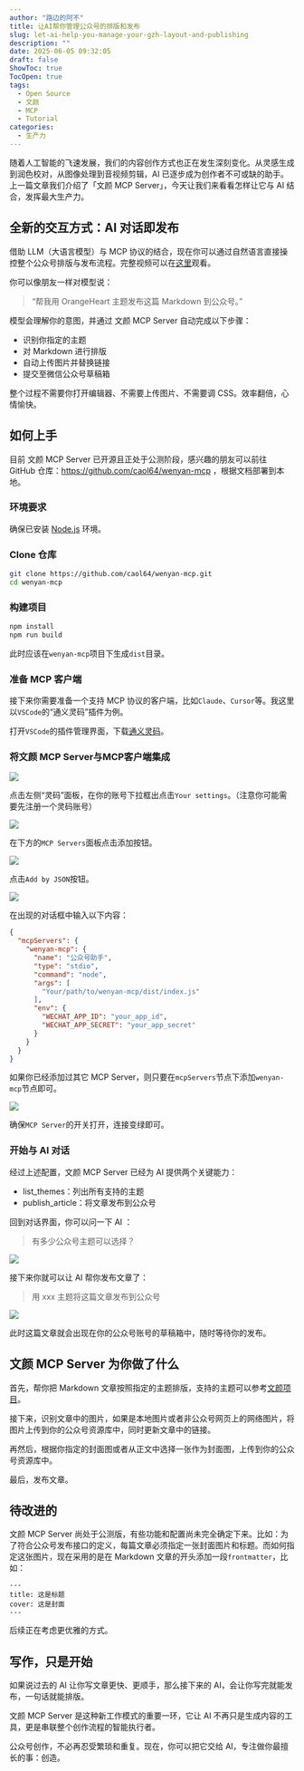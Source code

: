 ```yaml
---
author: "路边的阿不"
title: 让AI帮你管理公众号的排版和发布
slug: let-ai-help-you-manage-your-gzh-layout-and-publishing
description: ""
date: 2025-06-05 09:32:05
draft: false
ShowToc: true
TocOpen: true
tags:
  - Open Source
  - 文颜
  - MCP
  - Tutorial
categories:
  - 生产力
---
```


随着人工智能的飞速发展，我们的内容创作方式也正在发生深刻变化。从灵感生成到润色校对，从图像处理到音视频剪辑，AI 已逐步成为创作者不可或缺的助手。上一篇文章我们介绍了「文颜 MCP Server」，今天让我们来看看怎样让它与 AI 结合，发挥最大生产力。

## 全新的交互方式：AI 对话即发布

借助 LLM（大语言模型）与 MCP 协议的结合，现在你可以通过自然语言直接操控整个公众号排版与发布流程。完整视频可以在[这里](https://babyno.top/posts/2025/06/wenyan-mcp-server-released/)观看。

你可以像朋友一样对模型说：

> “帮我用 OrangeHeart 主题发布这篇 Markdown 到公众号。”

模型会理解你的意图，并通过 文颜 MCP Server 自动完成以下步骤：

- 识别你指定的主题
- 对 Markdown 进行排版
- 自动上传图片并替换链接
- 提交至微信公众号草稿箱

整个过程不需要你打开编辑器、不需要上传图片、不需要调 CSS。效率翻倍，心情愉快。

## 如何上手

目前 文颜 MCP Server 已开源且正处于公测阶段，感兴趣的朋友可以前往 GitHub 仓库：https://github.com/caol64/wenyan-mcp ，根据文档部署到本地。

### 环境要求

确保已安装 [Node.js](https://nodejs.org/) 环境。

### Clone 仓库

```bash
git clone https://github.com/caol64/wenyan-mcp.git
cd wenyan-mcp
```

### 构建项目

```bash
npm install
npm run build
```

此时应该在`wenyan-mcp`项目下生成`dist`目录。

### 准备 MCP 客户端

接下来你需要准备一个支持 MCP 协议的客户端，比如`Claude`、`Cursor`等。我这里以`VSCode`的“通义灵码”插件为例。

打开`VSCode`的插件管理界面，下载[通义灵码](https://marketplace.visualstudio.com/items?itemName=Alibaba-Cloud.tongyi-lingma)。

### 将文颜 MCP Server与MCP客户端集成

![](imgs/posts/2025-06-05-let-ai-help-you-manage-your-gzh-layout-and-publishing/1.jpg)

点击左侧“灵码”面板，在你的账号下拉框出点击`Your settings`。（注意你可能需要先注册一个灵码账号）

![](imgs/posts/2025-06-05-let-ai-help-you-manage-your-gzh-layout-and-publishing/2.jpg)

在下方的`MCP Servers`面板点击添加按钮。

![](imgs/posts/2025-06-05-let-ai-help-you-manage-your-gzh-layout-and-publishing/3.jpg)

点击`Add by JSON`按钮。

![](imgs/posts/2025-06-05-let-ai-help-you-manage-your-gzh-layout-and-publishing/4.jpg)

在出现的对话框中输入以下内容：

```json
{
  "mcpServers": {
    "wenyan-mcp": {
      "name": "公众号助手",
      "type": "stdio",
      "command": "node",
      "args": [
        "Your/path/to/wenyan-mcp/dist/index.js"
      ],
      "env": {
        "WECHAT_APP_ID": "your_app_id",
        "WECHAT_APP_SECRET": "your_app_secret"
      }
    }
  }
}
```

如果你已经添加过其它 MCP Server，则只要在`mcpServers`节点下添加`wenyan-mcp`节点即可。

![](imgs/posts/2025-06-05-let-ai-help-you-manage-your-gzh-layout-and-publishing/5.jpg)

确保`MCP Server`的开关打开，连接变绿即可。

### 开始与 AI 对话

经过上述配置，文颜 MCP Server 已经为 AI 提供两个关键能力：

- list_themes：列出所有支持的主题
- publish_article：将文章发布到公众号

回到对话界面，你可以问一下 AI ：

> 有多少公众号主题可以选择？

![](imgs/posts/2025-06-05-let-ai-help-you-manage-your-gzh-layout-and-publishing/6.jpg)

接下来你就可以让 AI 帮你发布文章了：

> 用 xxx 主题将这篇文章发布到公众号

![](imgs/posts/2025-06-05-let-ai-help-you-manage-your-gzh-layout-and-publishing/7.jpg)

此时这篇文章就会出现在你的公众号账号的草稿箱中，随时等待你的发布。

## 文颜 MCP Server 为你做了什么

首先，帮你把 Markdown 文章按照指定的主题排版，支持的主题可以参考[文颜项目](https://yuzhi.tech/wenyan)。

接下来，识别文章中的图片，如果是本地图片或者非公众号网页上的网络图片，将图片上传到你的公众号资源库中，同时更新文章中的链接。

再然后，根据你指定的封面图或者从正文中选择一张作为封面图，上传到你的公众号资源库中。

最后，发布文章。

## 待改进的

文颜 MCP Server 尚处于公测版，有些功能和配置尚未完全确定下来。比如：为了符合公众号发布接口的定义，每篇文章必须指定一张封面图片和标题。而如何指定这张图片，现在采用的是在 Markdown 文章的开头添加一段`frontmatter`，比如：

```
---
title: 这是标题
cover: 这是封面
---
```

后续正在考虑更优雅的方式。

## 写作，只是开始

如果说过去的 AI 让你写文章更快、更顺手，那么接下来的 AI，会让你写完就能发布，一句话就能排版。

文颜 MCP Server 是这种新工作模式的重要一环，它让 AI 不再只是生成内容的工具，更是串联整个创作流程的智能执行者。

公众号创作，不必再忍受繁琐和重复。现在，你可以把它交给 AI，专注做你最擅长的事：创造。